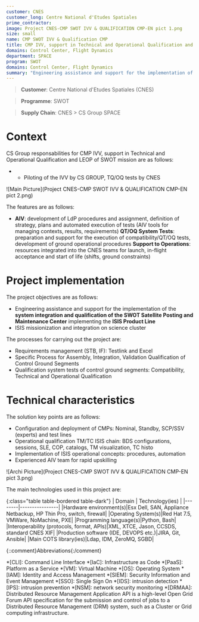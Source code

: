```yaml
---
customer: CNES
customer_long: Centre National d'Etudes Spatiales
prime_contractor: 
image: Project CNES-CMP SWOT IVV & QUALIFICATION CMP-EN pict 1.png
size: small
name: CMP SWOT IVV & Qualification CMP
title: CMP IVV, support in Technical and Operational Qualification and LEOP of SWOT mission
domains: Control Center, Flight Dynamics
department: SPACE
program: SWOT
domains: Control Center, Flight Dynamics
summary: "Engineering assistance and support for the implementation of the **system integration and qualification of the SWOT Satellite Posting and Maintenance Center** implementing the **ISIS Product Line**. ISIS missionization and integration on science cluster"
---
```


> __Customer__\: Centre National d'Etudes Spatiales (CNES)

> __Programme__\: SWOT

> __Supply Chain__\: CNES >  CS Group SPACE


# Context


CS Group responsabilities for CMP IVV, support in Technical and Operational Qualification and LEOP of SWOT mission are as follows:
* * Piloting of the IVV by CS GROUP, TQ/OQ tests by CNES

![Main Picture](Project CNES-CMP SWOT IVV & QUALIFICATION CMP-EN pict 2.png)

The features are as follows:
* **AIV**: development of LdP procedures and assignment, definition of strategy, plans and automated execution of tests (AIV tools for managing contexts, results, requirements)
	**QT/OQ System Tests**: preparation and support for the execution of compatibility/QT/OQ tests, development of ground operational procedures
	**Support to Operations**: resources integrated into the CNES teams for launch, in-flight acceptance and start of life (shifts, ground constraints)

# Project implementation

The project objectives are as follows:
* Engineering assistance and support for the implementation of the **system integration and qualification of the SWOT Satellite Posting and Maintenance Center** implementing the **ISIS Product Line**
* ISIS missionization and integration on science cluster

The processes for carrying out the project are:
* Requirements management (STB, IF): Testlink and Excel
* Specific Process for Assembly, Integration, Validation Qualification of Control Ground Segments
* Qualification system tests of control ground segments: Compatibility, Technical and Operational Qualification

# Technical characteristics

The solution key points are as follows:
* Configuration and deployment of CMPs: Nominal, Standby, SCP/SSV (experts) and test lines
* Operational qualification TM/TC ISIS chain: BDS configurations, sessions, SLE, COP, catalogs, TM visualization, TC histo
* Implementation of ISIS operational concepts: procedures, automation 
* Experienced AIV team for rapid upskilling

![Archi Picture](Project CNES-CMP SWOT IVV & QUALIFICATION CMP-EN pict 3.png)

The main technologies used in this project are:

{:class="table table-bordered table-dark"}
| Domain | Technology(ies) |
|--------|----------------|
|Hardware environment(s)|Esx Dell, SAN, Appliance Netbackup, HP Thin Pro, switch, firewall|
|Operating System(s)|Red Hat 7.5, VMWare, NoMachine,  PXE|
|Programming language(s)|Python, Bash|
|Interoperability (protocols, format, APIs)|XML, XTCE, Jason, CCSDS,  standard CNES XIF|
|Production software (IDE, DEVOPS etc.)|JIRA, Git, Ansible|
|Main COTS library(ies)|Ldap, IDM, ZeroMQ, SGBD|



{::comment}Abbreviations{:/comment}

*[CLI]: Command Line Interface
*[IaC]: Infrastructure as Code
*[PaaS]: Platform as a Service
*[VM]: Virtual Machine
*[OS]: Operating System
*[IAM]: Identity and Access Management
*[SIEM]: Security Information and Event Management
*[SSO]: Single Sign On
*[IDS]: intrusion detection
*[IPS]: intrusion prevention
*[NSM]: network security monitoring
*[DRMAA]: Distributed Resource Management Application API is a high-level Open Grid Forum API specification for the submission and control of jobs to a Distributed Resource Management (DRM) system, such as a Cluster or Grid computing infrastructure.
